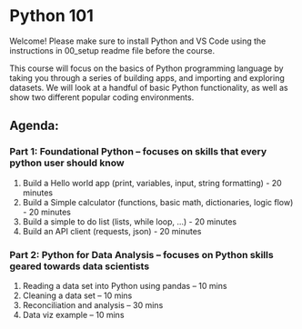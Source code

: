 # Python 101
Welcome! Please make sure to install Python and VS Code using the instructions in 00_setup readme file before the course.

This course will focus on the basics of Python programming language by taking you through a series of building apps, and importing and exploring datasets. We will look at a handful of basic Python functionality, as well as show two different popular coding environments. 

## Agenda:
### Part 1: Foundational Python – focuses on skills that every python user should know
1.	Build a Hello world app (print, variables, input, string formatting) - 20 minutes
2.	Build a Simple calculator (functions, basic math, dictionaries, logic flow) - 20 minutes
3.	Build a simple to do list (lists, while loop, ...) - 20 minutes
4.	Build an API client (requests, json) - 20 minutes

### Part 2: Python for Data Analysis – focuses on Python skills geared towards data scientists 
1.	Reading a data set into Python using pandas – 10 mins
2.	Cleaning a data set – 10 mins
3.	Reconciliation and analysis – 30 mins
4.	Data viz example – 10 mins
